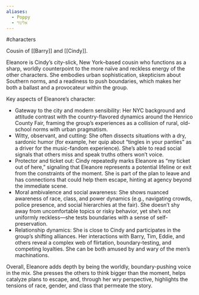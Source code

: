 ```yaml
---
aliases:
  - Poppy
  - אלינור
---
```

#characters 

Cousin of [[Barry]] and [[Cindy]].


Eleanore is Cindy’s city-slick, New York–based cousin who functions as a sharp, worldly counterpoint to the more naïve and reckless energy of the other characters. She embodies urban sophistication, skepticism about Southern norms, and a readiness to push boundaries, which makes her both a ballast and a provocateur within the group.

Key aspects of Eleanore’s character:
- Gateway to the city and modern sensibility: Her NYC background and attitude contrast with the country-flavored dynamics around the Henrico County Fair, framing the group’s experiences as a collision of rural, old-school norms with urban pragmatism.
- Witty, observant, and cutting: She often dissects situations with a dry, sardonic humor (for example, her quip about “tingles in your panties” as a driver for the music-fandom experience). She’s able to read social signals that others miss and speak truths others won’t voice.
- Protector and ticket out: Cindy repeatedly marks Eleanore as “my ticket out of here,” signaling that Eleanore represents a potential lifeline or exit from the constraints of the moment. She is part of the plan to leave and has connections that could help them escape, hinting at agency beyond the immediate scene.
- Moral ambivalence and social awareness: She shows nuanced awareness of race, class, and power dynamics (e.g., navigating crowds, police presence, and social hierarchies at the fair). She doesn’t shy away from uncomfortable topics or risky behavior, yet she’s not uniformly reckless—she tests boundaries with a sense of self-preservation.
- Relationship dynamics: She is close to Cindy and participates in the group’s shifting alliances. Her interactions with Barry, Tim, Eddie, and others reveal a complex web of flirtation, boundary-testing, and competing loyalties. She can be both amused by and wary of the men’s machinations.

Overall, Eleanore adds depth by being the worldly, boundary-pushing voice in the mix. She presses the others to think bigger than the moment, helps catalyze plans to escape, and, through her wry perspective, highlights the tensions of race, gender, and class that permeate the story.